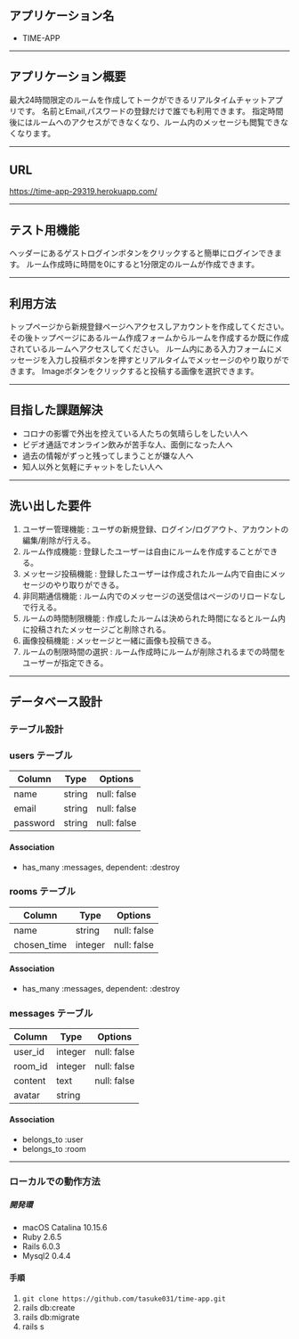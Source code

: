 ## アプリケーション名
* TIME-APP
___

## アプリケーション概要
最大24時間限定のルームを作成してトークができるリアルタイムチャットアプリです。
名前とEmail,パスワードの登録だけで誰でも利用できます。
指定時間後にはルームへのアクセスができなくなり、ルーム内のメッセージも閲覧できなくなります。
___

## URL
https://time-app-29319.herokuapp.com/
___

## テスト用機能
ヘッダーにあるゲストログインボタンをクリックすると簡単にログインできます。
ルーム作成時に時間を0にすると1分限定のルームが作成できます。
___

## 利用方法
トップページから新規登録ページへアクセスしアカウントを作成してください。
その後トップページにあるルーム作成フォームからルームを作成するか既に作成されているルームへアクセスしてください。
ルーム内にある入力フォームにメッセージを入力し投稿ボタンを押すとリアルタイムでメッセージのやり取りができます。
Imageボタンをクリックすると投稿する画像を選択できます。
___

## 目指した課題解決
* コロナの影響で外出を控えている人たちの気晴らしをしたい人へ
* ビデオ通話でオンライン飲みが苦手な人、面倒になった人へ
* 過去の情報がずっと残ってしまうことが嫌な人へ
* 知人以外と気軽にチャットをしたい人へ
___

## 洗い出した要件
1. ユーザー管理機能 : ユーザの新規登録、ログイン/ログアウト、アカウントの編集/削除が行える。
2. ルーム作成機能 : 登録したユーザーは自由にルームを作成することができる。
3. メッセージ投稿機能 : 登録したユーザーは作成されたルーム内で自由にメッセージのやり取りができる。
4. 非同期通信機能 : ルーム内でのメッセージの送受信はページのリロードなしで行える。
5. ルームの時間制限機能 : 作成したルームは決められた時間になるとルーム内に投稿されたメッセージごと削除される。
6. 画像投稿機能 : メッセージと一緒に画像も投稿できる。
7. ルームの制限時間の選択 : ルーム作成時にルームが削除されるまでの時間をユーザーが指定できる。
___

## データベース設計
### テーブル設計

### users テーブル

| Column   | Type    | Options     |
| -------- | ------- | ----------- |
| name     | string  | null: false |
| email    | string  | null: false |
| password | string  | null: false |

#### Association

- has_many :messages, dependent: :destroy

### rooms テーブル

| Column      | Type    | Options     |
| ----------- | ------- | ----------- |
| name        | string  | null: false |
| chosen_time | integer | null: false |
#### Association

- has_many :messages, dependent: :destroy

### messages テーブル

| Column  | Type    | Options     |
| ------- | ------- | ----------- |
| user_id | integer | null: false |
| room_id | integer | null: false |
| content | text    | null: false |
| avatar  | string  |             |

#### Association

- belongs_to :user
- belongs_to :room
___

### ローカルでの動作方法
##### 開発環
* macOS Catalina 10.15.6
* Ruby 2.6.5
* Rails 6.0.3
* Mysql2 0.4.4

#### 手順
1. `git clone https://github.com/tasuke031/time-app.git`
2. rails db:create
3. rails db:migrate
4. rails s
